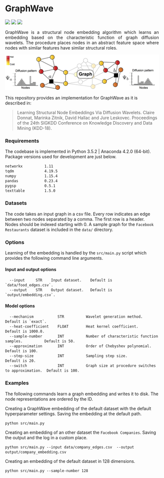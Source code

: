 # GraphWave
<img src="https://img.shields.io/badge/stars-50+-blue.svg"/>
<img src="https://img.shields.io/badge/forks-10+-blue.svg"/>
<img src="https://img.shields.io/badge/license-MIT-blue.svg"/>
	
<p align="justify">
GraphWave is a structural node embedding algorithm which learns an embedding based on the characteristic function of graph diffusion wavelets. The procedure places nodes in an abstract feature space where nodes with similar features have similar structural roles.
</p>

<p align="center">
  <img width="720" src="graphwave.png">
</p>

This repository provides an implementation for GraphWave as it is described in:
> Learning Structural Node Embeddings Via Diffusion Wavelets.
> Claire Donnat, Marinka Zitnik, David Hallac and Jure Leskovec.
> Proceedings of the  24th SIGKDD Conference on Knowledge Discovery and Data Mining (KDD-18).


### Requirements

The codebase is implemented in Python 3.5.2 | Anaconda 4.2.0 (64-bit). Package versions used for development are just below.
```
networkx          1.11
tqdm              4.19.5
numpy             1.15.4
pandas            0.23.4
pygsp             0.5.1
texttable         1.5.0
```

### Datasets

The code takes an input graph in a csv file. Every row indicates an edge between two nodes separated by a comma. The first row is a header. Nodes should be indexed starting with 0. A sample graph for the `Facebook Restaurants` dataset is included in the  `data/` directory.

### Options
Learning of the embedding is handled by the `src/main.py` script which provides the following command line arguments.

#### Input and output options
```
  --input     STR    Input dataset.    Default is `data/food_edges.csv`.
  --output    STR    Output dataset.   Default is `output/embedding.csv`.
```
#### Model options
```
  --mechanism           STR          Wavelet generation method.                          Default is `exact`.
  --heat-coefficient    FLOAT        Heat kernel coefficient.                            Default is 1000.0.
  --sample-number       INT          Number of characteristic function samples.          Default is 50.
  --approximation       INT          Order of Chebyshev polynomial.                      Default is 100.
  --step-size           INT          Sampling step size.                                 Default is 20.
  --switch              INT          Graph size at procedure switches to approximation.  Default is 100.
```

### Examples

The following commands learn a graph embedding and writes it to disk. The node representations are ordered by the ID.

Creating a GraphWave embedding of the default dataset with the default hyperparameter settings. Saving the embedding at the default path.

```
python src/main.py
```

Creating an embedding of an other dataset the `Facebook Companies`. Saving the output and the log in a custom place.

```
python src/main.py --input data/company_edges.csv  --output output/company_embedding.csv
```

Creating an embedding of the default dataset in 128 dimensions.

```
python src/main.py --sample-number 128
```
